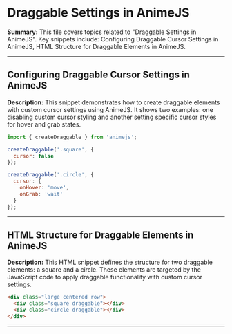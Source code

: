 # Draggable Settings in AnimeJS

**Summary:** This file covers topics related to "Draggable Settings in AnimeJS". Key snippets include: Configuring Draggable Cursor Settings in AnimeJS, HTML Structure for Draggable Elements in AnimeJS.

---

## Configuring Draggable Cursor Settings in AnimeJS

**Description:** This snippet demonstrates how to create draggable elements with custom cursor settings using AnimeJS. It shows two examples: one disabling custom cursor styling and another setting specific cursor styles for hover and grab states.

```javascript
import { createDraggable } from 'animejs';

createDraggable('.square', {
  cursor: false
});

createDraggable('.circle', {
  cursor: {
    onHover: 'move',
    onGrab: 'wait'
  }
});
```

---

## HTML Structure for Draggable Elements in AnimeJS

**Description:** This HTML snippet defines the structure for two draggable elements: a square and a circle. These elements are targeted by the JavaScript code to apply draggable functionality with custom cursor settings.

```html
<div class="large centered row">
  <div class="square draggable"></div>
  <div class="circle draggable"></div>
</div>
```

---